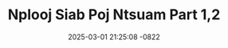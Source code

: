 ---
layout: movie-video-data
date: 2025-03-01 21:25:08 -0822
categories: movie

# Site Attributes
title: "Nplooj Siab Poj Ntsuam Part 1,2"
permalink: "/movie/Nplooj_Siab_Poj_Ntsuam_Part_1,2"

# Movie Attributes
synopsis: "Nplooj Siab Poj Ntsuam yog ib zaj yeeb yaj kiab ua txaus tu siab heev. Yuav nthuav txog Nkauj tsim nuj lub neej poj ntsuam. Nej sawv daws sim soj qab saib mus seb thaum kawg Nkauj tsim nuj lub neej mus xaus li cas. Yuav zoo siab los chim siab. "
producer: "Hmong See Yee Video Production"
director: ""
writer: ""
video_link: "https://youtu.be/NfvHSJTHwd8?si=tPwl54HynDlHrwG-"
genre: "Drama Romance"
year: "2009"
release_type: "DVD"
storage: "Center for Hmong Studies"
thumbnail: "/assets/images/movie_thumbnails/Nplooj Siab Poj Ntsuam Part 1,2.jpeg"
publishing_company: "Hmong Shee Yee Video Production"

# Sequels + Parts
base_movie: "Nplooj Siab Poj Ntsuam Part 1,2"
total_parts: 2
sequel: "Nplooj Siab Poj Ntsuam Part 3,4"

# Movie Cast
cast:
- name: "Tub Yaj"
- name: "Ntxawm Vaj"
- name: "Kub Lauj"
---